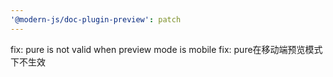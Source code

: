 ```yaml
---
'@modern-js/doc-plugin-preview': patch
---
```


fix: pure is not valid when preview mode is mobile
fix: pure在移动端预览模式下不生效
